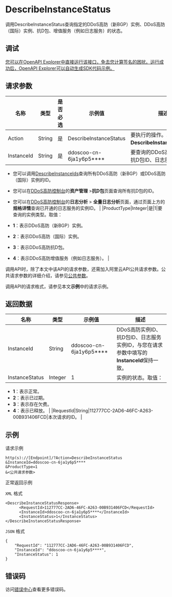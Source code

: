# DescribeInstanceStatus

调用DescribeInstanceStatus查询指定的DDoS高防（新BGP）实例、DDoS高防（国际）实例、抗D包、增值服务（例如日志服务）的状态。

## 调试

[您可以在OpenAPI Explorer中直接运行该接口，免去您计算签名的困扰。运行成功后，OpenAPI Explorer可以自动生成SDK代码示例。](https://api.aliyun.com/#product=ddoscoo&api=DescribeInstanceStatus&type=RPC&version=2020-01-01)

## 请求参数

|名称|类型|是否必选|示例值|描述|
|--|--|----|---|--|
|Action|String|是|DescribeInstanceStatus|要执行的操作。取值：**DescribeInstanceStatus**。 |
|InstanceId|String|是|ddoscoo-cn-6ja1y6p5\*\*\*\*|要查询的DDoS高防实例ID、抗D包ID、日志服务实例ID。

 -   您可以调用[DescribeInstanceIds](~~157459~~)查询所有DDoS高防（新BGP）或DDoS高防（国际）实例的ID。
-   您可以在[DDoS高防控制台](https://yundun.console.aliyun.com/?p=ddoscoo)的**资产管理** \>**抗D包**页面查询所有抗D包的ID。
-   您可以在[DDoS高防控制台](https://yundun.console.aliyun.com/?p=ddoscoo)的**日志分析** \> **全量日志分析**页面，通过页面上方的**规格详情**查询已开通的日志服务的实例ID。 |
|ProductType|Integer|是|1|要查询的实例类型。取值：

 -   **1**：表示DDoS高防（新BGP）实例。
-   **2**：表示DDoS高防（国际）实例。
-   **3**：表示DDoS高防抗D包。
-   **4**：表示DDoS高防增值服务（例如日志服务）。 |

调用API时，除了本文中该API的请求参数，还需加入阿里云API公共请求参数。公共请求参数的详细介绍，请参见[公共参数](~~157269~~)。

调用API的请求格式，请参见本文**示例**中的请求示例。

## 返回数据

|名称|类型|示例值|描述|
|--|--|---|--|
|InstanceId|String|ddoscoo-cn-6ja1y6p5\*\*\*\*|DDoS高防实例ID、抗D包ID、日志服务实例ID，与您在请求参数中填写的**InstanceId**保持一致。 |
|InstanceStatus|Integer|1|实例的状态。取值：

 -   **1**：表示正常。
-   **2**：表示已过期。
-   **3**：表示存在欠费。
-   **4**：表示已释放。 |
|RequestId|String|112777CC-2AD6-46FC-A263-00B931406FCD|本次请求的ID。 |

## 示例

请求示例

```
http(s)://[Endpoint]/?Action=DescribeInstanceStatus
&InstanceId=ddoscoo-cn-6ja1y6p5****
&ProductType=1
&<公共请求参数>
```

正常返回示例

`XML` 格式

```
<DescribeInstanceStatusResponse>
	  <RequestId>112777CC-2AD6-46FC-A263-00B931406FCD</RequestId>
	  <InstanceId>ddoscoo-cn-6ja1y6p5****</InstanceId>
	  <InstanceStatus>1</InstanceStatus>
</DescribeInstanceStatusResponse>
```

`JSON` 格式

```
{
    "RequestId": "112777CC-2AD6-46FC-A263-00B931406FCD",
    "InstanceId": "ddoscoo-cn-6ja1y6p5****",
    "InstanceStatus": 1
}
```

## 错误码

访问[错误中心](https://error-center.aliyun.com/status/product/ddoscoo)查看更多错误码。

